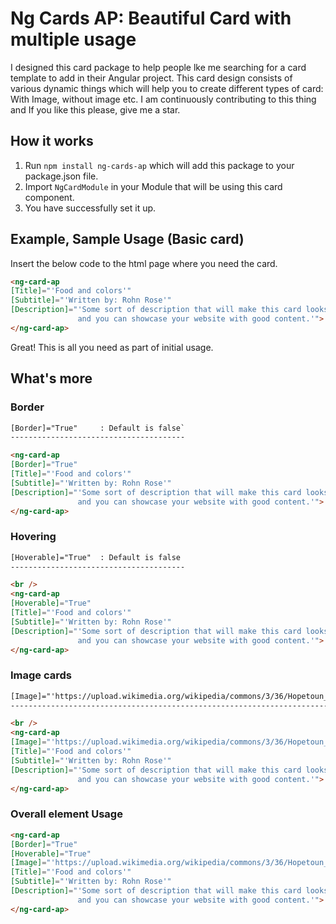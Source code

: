 # Ng Cards AP: Beautiful Card with multiple usage

I designed this card package to help people lke me searching for a card template to add in their Angular project. This card design consists of various dynamic things which will help you to create different types of card: With Image, without image etc. I am continuously contributing to this thing and If you like this please, give me a star.

## How it works

1. Run `npm install ng-cards-ap` which will add this package to your package.json file.
2. Import `NgCardModule` in your Module that will be using this card component.
3. You have successfully set it up.

## Example, Sample Usage (Basic card)

Insert the below code to the html page where you need the card.

```html
<ng-card-ap 
[Title]="'Food and colors'"
[Subtitle]="'Written by: Rohn Rose'" 
[Description]="'Some sort of description that will make this card looks better
               and you can showcase your website with good content.'">
</ng-card-ap>
```
Great! This is all you need as part of initial usage.

## What's more

### Border

```html
[Border]="True"     : Default is false`
---------------------------------------

<ng-card-ap
[Border]="True"
[Title]="'Food and colors'"
[Subtitle]="'Written by: Rohn Rose'" 
[Description]="'Some sort of description that will make this card looks better
               and you can showcase your website with good content.'">
</ng-card-ap>
```

### Hovering

```html
[Hoverable]="True"  : Default is false
---------------------------------------

<br />
<ng-card-ap
[Hoverable]="True"
[Title]="'Food and colors'"
[Subtitle]="'Written by: Rohn Rose'" 
[Description]="'Some sort of description that will make this card looks better
               and you can showcase your website with good content.'">
</ng-card-ap>
```

### Image cards
```html
[Image]="'https://upload.wikimedia.org/wikipedia/commons/3/36/Hopetoun_falls.jpg'"
----------------------------------------------------------------------------------

<br />
<ng-card-ap
[Image]="'https://upload.wikimedia.org/wikipedia/commons/3/36/Hopetoun_falls.jpg'"
[Title]="'Food and colors'"
[Subtitle]="'Written by: Rohn Rose'" 
[Description]="'Some sort of description that will make this card looks better
               and you can showcase your website with good content.'">
</ng-card-ap>
```

### Overall element Usage

```html
<ng-card-ap
[Border]="True"
[Hoverable]="True"
[Image]="'https://upload.wikimedia.org/wikipedia/commons/3/36/Hopetoun_falls.jpg'"
[Title]="'Food and colors'"
[Subtitle]="'Written by: Rohn Rose'" 
[Description]="'Some sort of description that will make this card looks better
               and you can showcase your website with good content.'">
</ng-card-ap>
```
